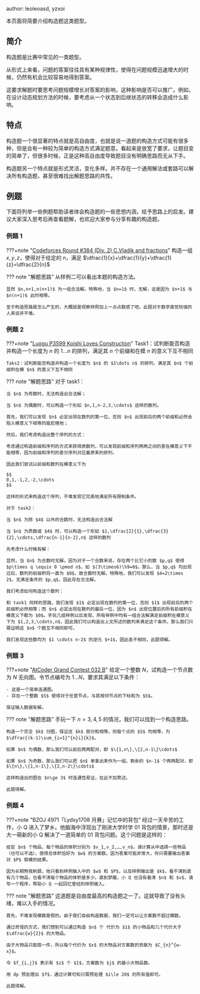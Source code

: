 author: leoleoasd, yzxoi

本页面将简要介绍构造题这类题型。

## 简介

构造题是比赛中常见的一类题型。

从形式上来看，问题的答案往往具有某种规律性，使得在问题规模迅速增大的时候，仍然有机会比较容易地得到答案。

这要求解题时要思考问题规模增长对答案的影响，这种影响是否可以推广。例如，在设计动态规划方法的时候，要考虑从一个状态到后继状态的转移会造成什么影响。

## 特点

构造题一个很显著的特点就是高自由度，也就是说一道题的构造方式可能有很多种，但是会有一种较为简单的构造方式满足题意。看起来是放宽了要求，让题目变的简单了，但很多时候，正是这种高自由度导致题目没有明确思路而无从下手。

构造题另一个特点就是形式灵活，变化多样。并不存在一个通用解法或套路可以解决所有构造题，甚至很难找出解题思路的共性。

## 例题

下面将列举一些例题帮助读者体会构造题的一些思想内涵，给予思路上的启发。建议大家深入思考后再查看题解，也欢迎大家参与分享有趣的构造题。

### 例题 1

???+note "[Codeforces Round #384 (Div. 2) C.Vladik and fractions](http://codeforces.com/problemset/problem/743/C)"
    构造一组 $x,y,z$，使得对于给定的 $n$，满足 $\dfrac{1}{x}+\dfrac{1}{y}+\dfrac{1}{z}=\dfrac{2}{n}$

??? note "解题思路"
    从样例二可以看出本题的构造方法。
    
    显然 $n,n+1,n(n+1)$ 为一组合法解。特殊地，当 $n=1$ 时，无解，这是因为 $n+1$ 与 $n(n+1)$ 此时相等。
    
    至于构造思路是怎么产生的，大概就是观察样例加上一点点数感了吧。此题对于数学直觉较强的人来说并不难。

### 例题 2

???+note "[Luogu P3599 Koishi Loves Construction](https://www.luogu.com.cn/problem/P3599)"
    Task1：试判断能否构造并构造一个长度为 $n$ 的 $1\dots n$ 的排列，满足其 $n$ 个前缀和在模 $n$ 的意义下互不相同
    
    Taks2：试判断能否构造并构造一个长度为 $n$ 的 $1\dots n$ 的排列，满足其 $n$ 个前缀积在模 $n$ 的意义下互不相同

??? note "解题思路"
    对于 task1：
    
    当 $n$ 为奇数时，无法构造出合法解；
    
    当 $n$ 为偶数时，可以构造一个形如 $n,1,n-2,3,\cdots$ 这样的数列。
    
    首先，我们可以发现 $n$ 必定出现在数列的第一位，否则 $n$ 出现前后的两个前缀和必然会陷入模意义下相等的尴尬境地；
    
    然后，我们考虑构造出整个序列的方式：
    
    考虑通过构造前缀和序列的方式来获得原数列，可以发现前缀和序列两两之间的差在模意义下不能相等，因为前缀和序列的差分序列对应着原来的排列。
    
    因此我们尝试以前缀和数列在模意义下为
    
    $$
    0,1,-1,2,-2,\cdots
    $$
    
    这样的形式来构造这个序列，不难发现它完美地满足所有限制条件。
    
    对于 task2：
    
    当 $n$ 为除 $4$ 以外的合数时，无法构造出合法解
    
    当 $n$ 为质数或 $4$ 时，可以构造一个形如 $1,\dfrac{2}{1},\dfrac{3}{2},\cdots,\dfrac{n-1}{n-2},n$ 这样的数列
    
    先考虑什么时候有解：
    
    显然，当 $n$ 为合数时无解。因为对于一个合数来说，存在两个比它小的数 $p,q$ 使得 $p\times q \equiv 0 \pmod n$，如 $(3\times6)\%9=0$。那么，当 $p,q$ 均出现过后，数列的前缀积将一直为 $0$，故合数时无解。特殊地，我们可以发现 $4=2\times 2$，无满足条件的 $p,q$，因此存在合法解。
    
    我们考虑如何构造这个数列：
    
    和 task1 同样的思路，我们发现 $1$ 必定出现在数列的第一位，否则 $1$ 出现前后的两个前缀积必然相等；而 $n$ 必定出现在数列的最后一位，因为 $n$ 出现位置后的所有前缀积在模意义下都为 $0$。手玩几组样例以后发现，所有样例中均有一组合法解满足前缀积在模意义下为 $1,2,3,\cdots,n$，因此我们可以构造出上文所述的数列来满足这个条件。那么我们只需证明这 $n$ 个数互不相同即可。
    
    我们发现这些数均为 $1 \cdots n-2$ 的逆元 $+1$，因此各不相同，此题得解。

### 例题 3

???+note "[AtCoder Grand Contest 032 B](https://atcoder.jp/contests/agc032/tasks/agc032_b)"
    给定一个整数 $N$，试构造一个节点数为 $N$ 无向图。令节点编号为 $1\ldots N$，要求其满足以下条件：
    
    - 这是一个简单连通图。
    - 存在一个整数 $S$ 使得对于任意节点，与其相邻节点的下标和为 $S$。
    
    保证输入数据有解。

??? note "解题思路"
    手玩一下 $n=3,4,5$ 的情况，我们可以找到一个构造思路。
    
    构造一个完全 $k$ 分图，保证这 $k$ 部分和相等。则每个点的 $S$ 均相等，为 $\dfrac{(k-1)\sum_{i=1}^{n}i}{k}$。
    
    如果 $n$ 为偶数，那么我们可以前后两两配对，即 $\{1,n\},\{2,n-1\}\cdots$
    
    如果 $n$ 为奇数，那么我们可以把 $n$ 单拿出来作为一组，剩余的 $n-1$ 个两两配对，即 $\{n\},\{1,n-1\},\{2,n-2\}\cdots$
    
    这样构造出的图在 $n\ge 3$ 时连通性易证，在此不加赘述。
    
    此题得解。

### 例题 4

???+note "BZOJ 4971「Lydsy1708 月赛」记忆中的背包"
    经过一天辛苦的工作，小 Q 进入了梦乡。他脑海中浮现出了刚进大学时学 01 背包的情景，那时还是大一萌新的小 Q 解决了一道简单的 01 背包问题。这个问题是这样的：
    
    给定 $n$ 个物品，每个物品的体积分别为 $v_1,v_2,…,v_n$，请计算从中选择一些物品（也可以不选），使得总体积恰好为 $w$ 的方案数。因为答案可能非常大，你只需要输出答案对 $P$ 取模的结果。
    
    因为长期熬夜刷题，他只看到样例输入中的 $w$ 和 $P$，以及样例输出是 $k$，看不清到底有几个物品，也看不清每个物品的体积是多少。直到梦醒，小 Q 也没有看清 $n$ 和 $v$，请写一个程序，帮助小 Q 一起回忆曾经的样例输入。

??? note "解题思路"
    这道题是自由度最高的构造题之一了。这就导致了没有头绪，难以入手的情况。
    
    首先，不难发现模数是假的。由于我们自由构造数据，我们一定可以让方案数不超过模数。
    
    通过奇怪的方式，我们想到可以通过构造 $n$ 个 代价为 $1$ 的小物品和几个代价大于 $\dfrac{w}{2}$ 的大物品。
    
    由于大物品只能取一件，所以每个代价为 $x$ 的大物品对方案数的贡献为 $C_{n}^{w-x}$。
    
    令 $f_{i,j}$ 表示有 $i$ 个 $1$，方案数为 $j$ 的最小大物品数。
    
    用 dp 预处理出 $f$，通过计算可知只需预处理 $i\le 20$ 的所有值即可。
    
    此题得解。
